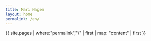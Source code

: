 ```yaml
---
title: Mari Nagem
layout: home
permalink: /en/
---
```

<!-- HI  -->
{{ site.pages | where:"permalink","/" | first | map: "content" | first }}
